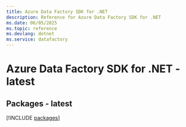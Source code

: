 ```yaml
---
title: Azure Data Factory SDK for .NET
description: Reference for Azure Data Factory SDK for .NET
ms.date: 06/05/2025
ms.topic: reference
ms.devlang: dotnet
ms.service: datafactory
---
```

# Azure Data Factory SDK for .NET - latest
## Packages - latest
[!INCLUDE [packages](data-factory-index.md)]